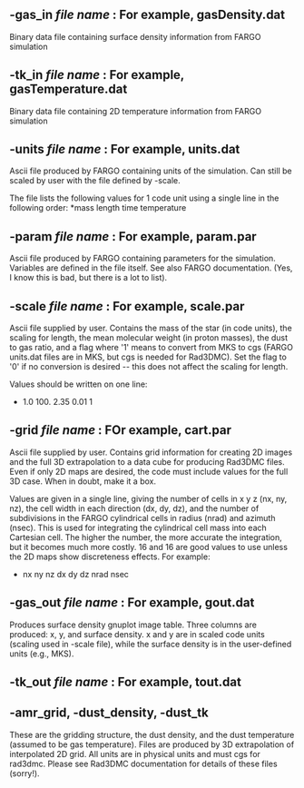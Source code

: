 ## -gas_in *file name* : For example, gasDensity.dat

Binary data file containing surface density information from FARGO simulation

## -tk_in *file name* : For example, gasTemperature.dat

Binary data file containing 2D temperature information from FARGO simulation

## -units *file name* : For example, units.dat

Ascii file produced by FARGO containing units of the simulation.  Can still be
scaled by user with the file defined by -scale. 

The file lists the following values for 1 code unit using a single line in the
following order: *mass length time temperature

## -param *file name* : For example, param.par

Ascii file produced by FARGO containing parameters for the simulation.
Variables are defined in the file itself.  See also FARGO documentation. (Yes,
I know this is bad, but there is a lot to list). 

## -scale *file name* : For example, scale.par

Ascii file supplied by user.  Contains the mass of the star (in code units),
the scaling for length, the mean molecular weight (in proton masses), the
dust to gas ratio, and a flag where '1' means to convert from MKS to cgs 
(FARGO units.dat files are in MKS, but cgs is needed for Rad3DMC). Set the flag
to '0' if no conversion is desired -- this does not affect the scaling for
length.

Values should be written on one line:
* 1.0 100. 2.35 0.01 1

## -grid *file name* : FOr example, cart.par

Ascii file supplied by user.  Contains grid information for creating 2D images
and the full 3D extrapolation to a data cube for producing Rad3DMC files.  Even
if only 2D maps are desired, the code must include values for the full 3D case.
When in doubt, make it a box. 

Values are given in a single line, giving the number of cells in x y z (nx, ny,
nz), the cell width in each direction (dx, dy, dz), and the number of
subdivisions in the FARGO cylindrical cells in radius (nrad) and azimuth
(nsec).  This is used for integrating the cylindrical cell mass into each
Cartesian cell. The higher the number, the more accurate the integration, but
it becomes much more costly.  16 and 16 are good values to use unless the 2D
maps show discreteness effects.  For example:

* nx ny nz dx dy dz nrad nsec

## -gas_out *file name* : For example, gout.dat

Produces surface density gnuplot image table.  Three columns are produced: x,
y, and surface density.  x and y are in scaled code units (scaling used in
-scale file), while the surface density is in the user-defined units (e.g.,
MKS). 

## -tk_out *file name*  : For example, tout.dat


## -amr_grid, -dust_density, -dust_tk

These are the gridding structure, the dust density, and the dust
temperature (assumed to be gas temperature).  Files are produced by 3D
extrapolation of interpolated 2D grid. All units are in physical units and must
cgs for rad3dmc. Please see Rad3DMC documentation for details of these files
(sorry!).
